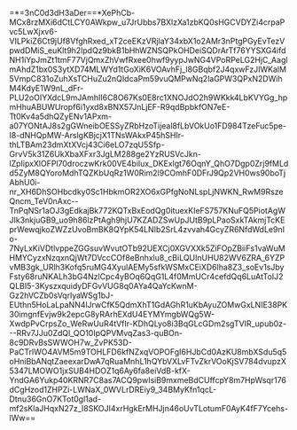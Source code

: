 =*=3nC0d3dH3aDer==*XePhCb-MCx8rzMXi6dCtLCY0AWkpw_u7JrUbbs7BXlzXa1zbKQ0sHGCVDYZi4crpaPvc5LwXjxv6-VILPkiZ6Ct9jUf8VfghRxed_xT2ceEKzVRjlaY34xbX1o2AMr3nPtgPGyEvTezVpwdDMiS_euKlt9h2lpdQz9bkB1bHhWZNSQPkOHDeiSQDrArTf76YYSXG4ifdNH1iYpJmZt1tmF77VjQmxZhVwfRxee0hwf9yypJwNG4VPoRPeLG2HjC_AaglmAhdZ1bx0S3ytXD74MLWYd1tGoXiK6VOAvhFj_l8GBqbf2J4qxwFzJIWKalM5VmpC831oZuhXsTCHuZu2nQIdcaPm59vuQMPwNq2laGPW3QPxN2DWihM4KdyE1W9nL_dFr-PLU2oOIYXdcL9mJAmhII6C8O67Ks0E8rc1XNOJdO2h9WKkk4LbKVYGg_hpmHhuABUWUropf6i1yxd8xBNX57JnLjEF-R9qdBpbkfON7eE-Tt0Kv4a5dhQZyENv1APxm-a07YONtAJ8s2gGWneibOESSyZRbHzoTijeal8fLbVOkUo1FD984TzeFuc5pe-I8-dNHQpMW-ArslgKBjcjX1TNsWAkxP45hSHIr-thLTBAm23dmXtXVcj43Ci6eLO7zqU5Sfp-GrvV5k31Z6UkXbaXFxr3JgLM288ge2YzRUSVcJkn-lZpIipxXlOFPl70droczwKrk00VE4bilux_DKExlgt76OqnY_QhO7Dgp0Zrj9fMLdd5ZyM8QYoroMdhTQZKbUqRz1W0Rim2l9COmhF0DFrJ9Qp2VH0ws90boTjAbhU0i-nr_XH6DhSOHbcdky0Sc1HbkmOR2XO6xGPfgNoNLspLjNWKN_RwM9RszeQncm_TeV0nAxc--TnPqNSr1aOJ3gEdkajBk772KQTxBxEodQg0ituexKIeFS757KNuFQ5PiotAgWJIk3nkjuGB9_uo9h86lzPtAgh9hjU7KZADZSwUpJUtB9pLPaoSxkTAkmjTcKEprWewqjkoZWZzUvoBmBK8QYpK54LNIb2SrL4zvvah4GcyZR6NfdWdLe9nIo-7NyLxKiVDtlvppeZGGsuvWvutOTb92UEXCj0XGVXXk5ZiFOpZBiiFs1vaWuMHMYCyzxNzqxnQjWt7DVccCOf8eBnhxlu8_cBiLQUInUHU82WV6ZRA_6YZPvMB3gk_URlh3Kofq5ruMG4XyulAEMy5sfkWSMxCEiXD6lha8Z3_soEv1sJbyFsty68ruNKALh3bG4NzlCpc4yBOq6QqG1L4f0MmUCr4cefdQq6LuAtToIJ2QLBI5-3KyszxquidyDFGvVUG8q0AYa4QaYcKwnM-Gz2hVCZb0sVqrlyaWSg1bJ-EUthn5HoLaLpaNN4lJrwCfK5QdmXhT1GdAGhR1uKbAyuZOMwGxLNIE38PK30imgnfEvjw9k2epcG8yRArhEXdU4EYMYmgbWQg5W-XwdpPvCrpsZo_WeRwUuR4tVfIr-KDhQLyo8i3BqGLcGDm2sgTVIR_upub0z---RRv7JJu0ZdQl_QO10IpQPVMvqZas3-quBOn-8c9DRvBsSWWOH7w_ZvPK53D-PaCTrlWO4AVM5m9TOHLFD6kfNZxqVOPOFgI6HJbCd0AzKU8mbXSdu5q5oHniBbANqtZaeexarDwA7qRuaMnhL1hQYbVXLvFTvZkrVOoKjSV784dvupzX5347LMOWO1jxSUB4HDOZ1q6Ay6fa8eiVdB-kfX-YndGA6Yukp40KRNR7C8as7ACQ9pwIsiB9mxmeBdCUffcpY8m7HpWsqr176dCgHzod1ZHPZi-LWNaX_0WVLrDREiy9_34BMyKfn1qcL-Dtnu36GnO7KTot0gl1ad-mf2sKlaJHqxN27z_I8SKOJI4xrHgkErMHJjn46oUvTLotumF0AyK4fF7Ycehs-lWw==